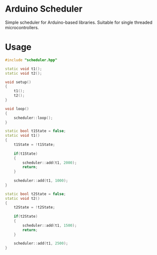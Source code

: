 # Arduino Scheduler
Simple scheduler for Arduino-based libraries. Suitable for single threaded microcontrollers.

# Usage
```c++
#include "scheduler.hpp"

static void t1();
static void t2();

void setup()
{
	t1();
	t2();
}

void loop()
{
	scheduler::loop();
}

static bool t1State = false;
static void t1()
{
	t1State = !t1State;
	
	if(t1State)
	{
		scheduler::add(t1, 2000);
		return;
	}
	
	scheduler::add(t1, 1000);
}

static bool t2State = false;
static void t2()
{
	t2State = !t2State;
	
	if(t2State)
	{
		scheduler::add(t1, 1500);
		return;
	}
	
	scheduler::add(t1, 2500);
}
```
